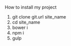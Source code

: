 How to install my project

1. git clone git.url site_name
2. cd site_name
3. bower i
4. npm i
5. gulp